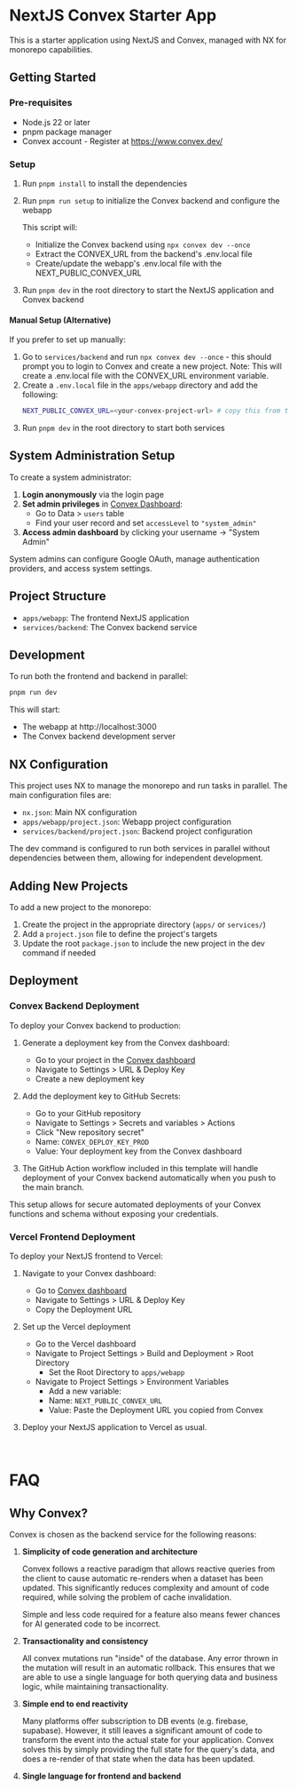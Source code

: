 # NextJS Convex Starter App

This is a starter application using NextJS and Convex, managed with NX for monorepo capabilities.

## Getting Started
### Pre-requisites

- Node.js 22 or later
- pnpm package manager
- Convex account - Register at https://www.convex.dev/

### Setup
1. Run `pnpm install` to install the dependencies
2. Run `pnpm run setup` to initialize the Convex backend and configure the webapp

   This script will:
   - Initialize the Convex backend using `npx convex dev --once`
   - Extract the CONVEX_URL from the backend's .env.local file
   - Create/update the webapp's .env.local file with the NEXT_PUBLIC_CONVEX_URL

3. Run `pnpm dev` in the root directory to start the NextJS application and Convex backend

#### Manual Setup (Alternative)
If you prefer to set up manually:
1. Go to `services/backend` and run `npx convex dev --once` - this should prompt you to login to Convex and create a new project.
   Note: This will create a .env.local file with the CONVEX_URL environment variable.
2. Create a `.env.local` file in the `apps/webapp` directory and add the following:
   ```sh
   NEXT_PUBLIC_CONVEX_URL=<your-convex-project-url> # copy this from the backend .env.local file
   ```
3. Run `pnpm dev` in the root directory to start both services

## System Administration Setup

To create a system administrator:

1. **Login anonymously** via the login page
2. **Set admin privileges** in [Convex Dashboard](https://dashboard.convex.dev):
   - Go to Data > `users` table
   - Find your user record and set `accessLevel` to `"system_admin"`
3. **Access admin dashboard** by clicking your username → "System Admin"

System admins can configure Google OAuth, manage authentication providers, and access system settings.

## Project Structure

- `apps/webapp`: The frontend NextJS application
- `services/backend`: The Convex backend service

## Development

To run both the frontend and backend in parallel:

```bash
pnpm run dev
```

This will start:

- The webapp at http://localhost:3000
- The Convex backend development server

## NX Configuration

This project uses NX to manage the monorepo and run tasks in parallel. The main configuration files are:

- `nx.json`: Main NX configuration
- `apps/webapp/project.json`: Webapp project configuration
- `services/backend/project.json`: Backend project configuration

The dev command is configured to run both services in parallel without dependencies between them, allowing for independent development.

## Adding New Projects

To add a new project to the monorepo:

1. Create the project in the appropriate directory (`apps/` or `services/`)
2. Add a `project.json` file to define the project's targets
3. Update the root `package.json` to include the new project in the dev command if needed

## Deployment

### Convex Backend Deployment

To deploy your Convex backend to production:

1. Generate a deployment key from the Convex dashboard:
   - Go to your project in the [Convex dashboard](https://dashboard.convex.dev)
   - Navigate to Settings > URL & Deploy Key
   - Create a new deployment key

2. Add the deployment key to GitHub Secrets:
   - Go to your GitHub repository
   - Navigate to Settings > Secrets and variables > Actions
   - Click "New repository secret"
   - Name: `CONVEX_DEPLOY_KEY_PROD`
   - Value: Your deployment key from the Convex dashboard

3. The GitHub Action workflow included in this template will handle deployment of your Convex backend automatically when you push to the main branch.

This setup allows for secure automated deployments of your Convex functions and schema without exposing your credentials.

### Vercel Frontend Deployment

To deploy your NextJS frontend to Vercel:

1. Navigate to your Convex dashboard:
   - Go to [Convex dashboard](https://dashboard.convex.dev)
   - Navigate to Settings > URL & Deploy Key
   - Copy the Deployment URL

2. Set up the Vercel deployment
   - Go to the Vercel dashboard
   - Navigate to Project Settings > Build and Deployment > Root Directory
      - Set the Root Directory to `apps/webapp`
   - Navigate to Project Settings > Environment Variables
      - Add a new variable:
      - Name: `NEXT_PUBLIC_CONVEX_URL`
      - Value: Paste the Deployment URL you copied from Convex

3. Deploy your NextJS application to Vercel as usual.

<br/>

# FAQ

## Why Convex?

Convex is chosen as the backend service for the following reasons:

1. **Simplicity of code generation and architecture**

   Convex follows a reactive paradigm that allows reactive queries from the client to cause automatic re-renders when a dataset has been updated. This significantly reduces complexity and amount of code required, while solving the problem of cache invalidation.

   Simple and less code required for a feature also means fewer chances for AI generated code to be incorrect.

2. **Transactionality and consistency**

   All convex mutations run "inside" of the database. Any error thrown in the mutation will result in an automatic rollback. This ensures that we are able to use a single language for both querying data and business logic, while maintaining transactionality.

3. **Simple end to end reactivity**

   Many platforms offer subscription to DB events (e.g. firebase, supabase). However, it still leaves a significant amount of code to transform the event into the actual state for your application. Convex solves this by simply providing the full state for the query's data, and does a re-render of that state when the data has been updated.

4. **Single language for frontend and backend**
